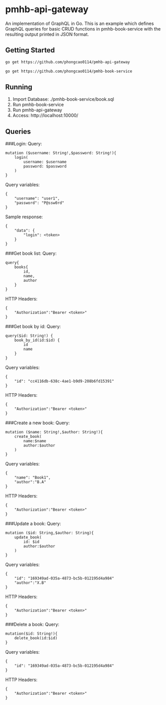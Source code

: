# pmhb-api-gateway
An implementation of GraphQL in Go.
This is an example which defines GraphQL queries for basic CRUD functions in pmhb-book-service with the resulting output printed in JSON format.

## Getting Started
```bash
go get https://github.com/phongcao0114/pmhb-api-gateway
```
```bash
go get https://github.com/phongcao0114/pmhb-book-service
```

## Running
1. Import Database: ./pmhb-book-service/book.sql
2. Run pmhb-book-service
3. Run pmhb-api-gateway
4. Access: 
http://localhost:10000/

## Queries

###Login:
Query:

	mutation ($username: String!,$password: String!){
		login(
			username: $username
			password: $password
		)
	}
Query variables:

	{
		"username": "user1",
		"password": "P@ssw0rd"
	}
Sample response:

	{
		"data": {
			"login": <token>
		}
	}

###Get book list:
Query:

	query{
		books{
			id,
			name,
			author
		}
	}

HTTP Headers:

	{
		"Authorization":"Bearer <token>"
	}
###Get book by id:
Query:

	query($id: String!) {
		book_by_id(id:$id) {
			id
			name
		}
	}

Query variables:

	{
		"id": "cc4116db-638c-4ae1-b9d9-208b6fd15391"
	}
HTTP Headers:

	{
		"Authorization":"Bearer <token>"
	}
###Create a new book:
Query:

	mutation ($name: String!,$author: String!){
		create_book(
			name:$name
			author:$author
		)
	}
Query variables:

	{
		"name": "Book1",
		"author":"B.A"
	}
HTTP Headers:

	{
		"Authorization":"Bearer <token>"
	}
###Update a book:
Query:

	mutation ($id: String,$author: String){
		update_book(
			id: $id
			author:$author
		)
	}
Query variables:

	{
		"id": "169349ad-035a-4873-bc5b-012195d4a984"
		"author":"X.B"
	}
HTTP Headers:

	{
		"Authorization":"Bearer <token>"
	}
###Delete a book:
Query:

	mutation($id: String!){
		delete_book(id:$id)
	}
Query variables:

	{
		"id": "169349ad-035a-4873-bc5b-012195d4a984"
	}
HTTP Headers:

	{
		"Authorization":"Bearer <token>"
	}
